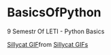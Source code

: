 # BasicsOfPython
9 Semestr Of LETI - Python Basics

<div class="tenor-gif-embed" data-postid="16450871626103949888" data-share-method="host" data-aspect-ratio="0.833333" data-width="100%"><a href="https://tenor.com/view/sillycat-gif-16450871626103949888">Sillycat GIF</a>from <a href="https://tenor.com/search/sillycat-gifs">Sillycat GIFs</a></div> <script type="text/javascript" async src="https://tenor.com/embed.js"></script>

